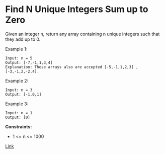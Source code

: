 # Find N Unique Integers Sum up to Zero

Given an integer n, return any array containing n unique integers such that they add up to 0.


Example 1:

```
Input: n = 5
Output: [-7,-1,1,3,4]
Explanation: These arrays also are accepted [-5,-1,1,2,3] , [-3,-1,2,-2,4].
```

Example 2:

```
Input: n = 3
Output: [-1,0,1]
```

Example 3:

```
Input: n = 1
Output: [0]
```

**Constraints:**
- 1 <= n <= 1000

[Link](https://leetcode.com/problems/find-n-unique-integers-sum-up-to-zero/)